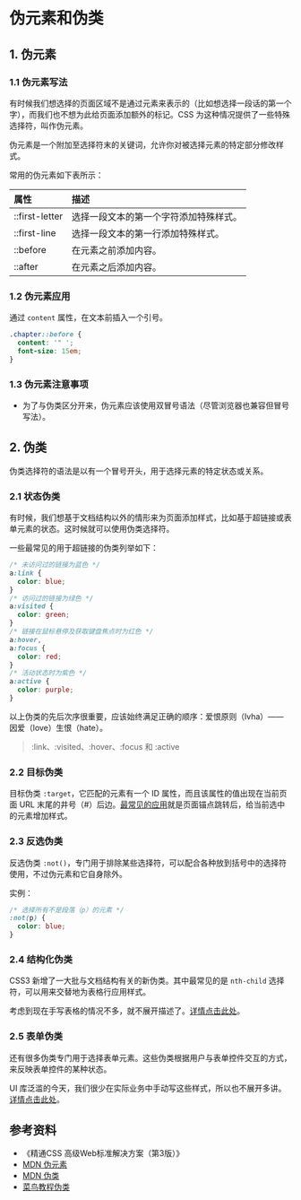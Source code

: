 # 伪元素和伪类

## 1. 伪元素

### 1.1 伪元素写法

有时候我们想选择的页面区域不是通过元素来表示的（比如想选择一段话的第一个字），而我们也不想为此给页面添加额外的标记。CSS 为这种情况提供了一些特殊选择符，叫作伪元素。  

伪元素是一个附加至选择符末的关键词，允许你对被选择元素的特定部分修改样式。  

常用的伪元素如下表所示：  

|属性|描述|
|:-- |:--|
|::first-letter|选择一段文本的第一个字符添加特殊样式。|
|::first-line|选择一段文本的第一行添加特殊样式。|
|::before|在元素之前添加内容。|
|::after|在元素之后添加内容。|

### 1.2 伪元素应用

通过 `content` 属性，在文本前插入一个引号。  

```css
.chapter::before {
  content: '" ';
  font-size: 15em;
}
```

### 1.3 伪元素注意事项

* 为了与伪类区分开来，伪元素应该使用双冒号语法（尽管浏览器也兼容但冒号写法）。  

## 2. 伪类

伪类选择符的语法是以有一个冒号开头，用于选择元素的特定状态或关系。  

### 2.1 状态伪类

有时候，我们想基于文档结构以外的情形来为页面添加样式，比如基于超链接或表单元素的状态。这时候就可以使用伪类选择符。  

一些最常见的用于超链接的伪类列举如下：

```css
/* 未访问过的链接为蓝色 */
a:link {
  color: blue;
}
/* 访问过的链接为绿色 */
a:visited {
  color: green;
}
/* 链接在鼠标悬停及获取键盘焦点时为红色 */
a:hover,
a:focus {
  color: red;
}
/* 活动状态时为紫色 */
a:active {
  color: purple;
}
```

以上伪类的先后次序很重要，应该始终满足正确的顺序：爱恨原则（lvha）—— 因爱（love）生恨（hate）。

> :link、:visited、:hover、:focus 和 :active

### 2.2 目标伪类

目标伪类 `:target`，它匹配的元素有一个 ID 属性，而且该属性的值出现在当前页面 URL 末尾的井号（#）后边。[最常见的应用](https://www.w3school.com.cn/tiy/t.asp?f=css_sel_target)就是页面锚点跳转后，给当前选中的元素增加样式。  

### 2.3 反选伪类

反选伪类 `:not()`，专门用于排除某些选择符，可以配合各种放到括号中的选择符使用，不过伪元素和它自身除外。 

实例：  
```css
/* 选择所有不是段落（p）的元素 */
:not(p) {
  color: blue;
}
```

### 2.4 结构化伪类

CSS3 新增了一大批与文档结构有关的新伪类。其中最常见的是 `nth-child` 选择符，可以用来交替地为表格行应用样式。  

考虑到现在手写表格的情况不多，就不展开描述了。[详情点击此处](https://www.w3school.com.cn/cssref/selector_nth-child.asp)。

### 2.5 表单伪类

还有很多伪类专门用于选择表单元素。这些伪类根据用户与表单控件交互的方式，来反映表单控件的某种状态。  

UI 库泛滥的今天，我们很少在实际业务中手动写这些样式，所以也不展开多讲。[详情点击此处](https://www.runoob.com/css/css-pseudo-classes.html)。


## 参考资料

* 《精通CSS 高级Web标准解决方案（第3版）》
* [MDN 伪元素](https://developer.mozilla.org/zh-CN/docs/Web/CSS/Pseudo-elements)
* [MDN 伪类](https://developer.mozilla.org/zh-CN/docs/Web/CSS/Pseudo-classes)
* [菜鸟教程伪类](https://www.runoob.com/css/css-pseudo-classes.html)
